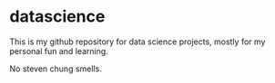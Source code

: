 # datascience
This is my github repository for data science projects, mostly for my personal fun and learning.

No steven chung smells.
